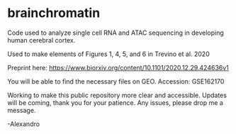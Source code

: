 # brainchromatin
Code used to analyze single cell RNA and ATAC sequencing in developing human cerebral cortex.

Used to make elements of Figures 1, 4, 5, and 6 in Trevino et al. 2020

Preprint here:
https://www.biorxiv.org/content/10.1101/2020.12.29.424636v1

You will be able to find the necessary files on GEO. Accession: GSE162170

Working to make this public repository more clear and accessible. Updates will be coming, thank you for your patience. Any issues, please drop me a message. 

-Alexandro
